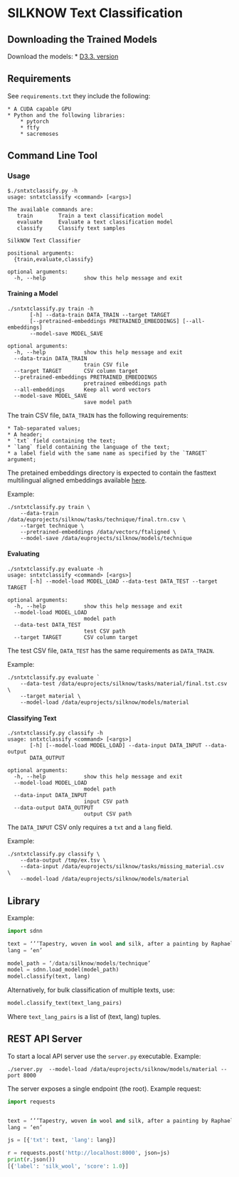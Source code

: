 # SILKNOW Text Classification

## Downloading the Trained Models
Download the models:
    * [D3.3. version]()

## Requirements
See `requirements.txt` they include the following:

    * A CUDA capable GPU
    * Python and the following libraries:
        * pytorch
        * ftfy
        * sacremoses

## Command Line Tool

### Usage

```
$./sntxtclassify.py -h
usage: sntxtclassify <command> [<args>]

The available commands are:
   train        Train a text classification model
   evaluate     Evaluate a text classification model
   classify     Classify text samples

SilkNOW Text Classifier

positional arguments:
  {train,evaluate,classify}

optional arguments:
  -h, --help            show this help message and exit
```

#### Training a Model

```
./sntxtclassify.py train -h
       [-h] --data-train DATA_TRAIN --target TARGET
       [--pretrained-embeddings PRETRAINED_EMBEDDINGS] [--all-embeddings]
       --model-save MODEL_SAVE

optional arguments:
  -h, --help            show this help message and exit
  --data-train DATA_TRAIN
                        train CSV file
  --target TARGET       CSV column target
  --pretrained-embeddings PRETRAINED_EMBEDDINGS
                        pretrained embeddings path
  --all-embeddings      Keep all word vectors
  --model-save MODEL_SAVE
                        save model path

```
The train CSV file, `DATA_TRAIN` has the following requirements:

    * Tab-separated values;
    * A header;
    * `txt` field containing the text;
    * `lang` field containing the language of the text;
    * a label field with the same name as specified by the `TARGET` argument;

The pretained embeddings directory is expected to contain the fasttext
multilingual aligned embeddings available [here](https://fasttext.cc/docs/en/aligned-vectors.html).

Example:

```
./sntxtclassify.py train \
    --data-train /data/euprojects/silknow/tasks/technique/final.trn.csv \
    --target technique \
    --pretrained-embeddings /data/vectors/ftaligned \
    --model-save /data/euprojects/silknow/models/technique
```

#### Evaluating

```
./sntxtclassify.py evaluate -h
usage: sntxtclassify <command> [<args>]
       [-h] --model-load MODEL_LOAD --data-test DATA_TEST --target TARGET

optional arguments:
  -h, --help            show this help message and exit
  --model-load MODEL_LOAD
                        model path
  --data-test DATA_TEST
                        test CSV path
  --target TARGET       CSV column target
```

The test CSV file, `DATA_TEST` has the same requirements as `DATA_TRAIN`.

Example:

```
./sntxtclassify.py evaluate `
    --data-test /data/euprojects/silknow/tasks/material/final.tst.csv \
    --target material \
    --model-load /data/euprojects/silknow/models/material
```

#### Classifying Text

```
./sntxtclassify.py classify -h
usage: sntxtclassify <command> [<args>]
       [-h] [--model-load MODEL_LOAD] --data-input DATA_INPUT --data-output
       DATA_OUTPUT

optional arguments:
  -h, --help            show this help message and exit
  --model-load MODEL_LOAD
                        model path
  --data-input DATA_INPUT
                        input CSV path
  --data-output DATA_OUTPUT
                        output CSV path

```

The `DATA_INPUT` CSV only requires a `txt` and a `lang` field.

Example:

```
./sntxtclassify.py classify \
    --data-output /tmp/ex.tsv \
    --data-input /data/euprojects/silknow/tasks/missing_material.csv  \
    --model-load /data/euprojects/silknow/models/material
```


## Library

Example:

```python
import sdnn

text = ‘’’Tapestry, woven in wool and silk, after a painting by Raphael depicting the Holy Family. Tapestry, after a painting of the Holy Family by Raphael; principal weaver Adolphe Margarita; made at the Gobelins in Paris, 23/05/1852-06/12/1856’’’
lang = ‘en’

model_path = ‘/data/silknow/models/technique’
model = sdnn.load_model(model_path)
model.classify(text, lang)
```

Alternatively, for bulk classification of multiple texts, use:

```python
model.classify_text(text_lang_pairs)
```

Where `text_lang_pairs` is a list of (text, lang) tuples.


## REST API Server

To start a local API server use the `server.py` executable. Example:

```
./server.py  --model-load /data/euprojects/silknow/models/material --port 8000
```

The server exposes a single endpoint (the root). Example request:

```python
import requests


text = ‘’’Tapestry, woven in wool and silk, after a painting by Raphael depicting the Holy Family. Tapestry, after a painting of the Holy Family by Raphael; principal weaver Adolphe Margarita; made at the Gobelins in Paris, 23/05/1852-06/12/1856’’’
lang = ‘en’

js = [{'txt': text, 'lang': lang}]

r = requests.post('http://localhost:8000', json=js)
print(r.json())
[{'label': 'silk_wool', 'score': 1.0}]
```
